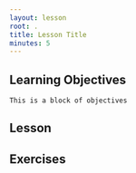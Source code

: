 ```yaml
---
layout: lesson
root: .
title: Lesson Title
minutes: 5
---
```


## Learning Objectives 

    This is a block of objectives



## Lesson 


## Exercises
